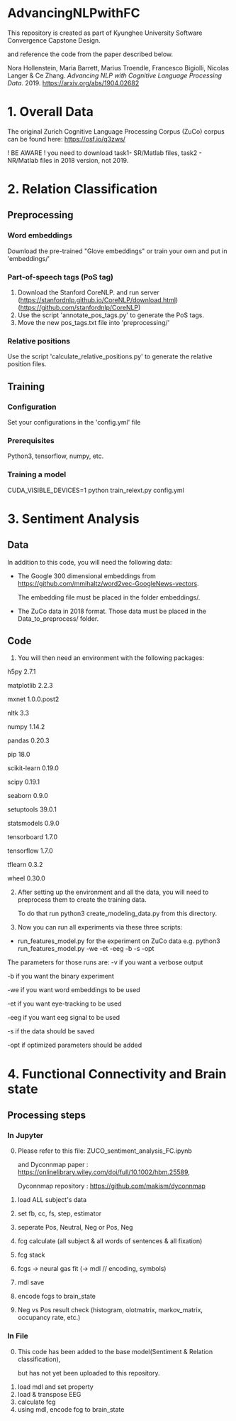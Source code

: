 # AdvancingNLPwithFC
This repository is created as part of Kyunghee University Software Convergence Capstone Design. <p>
and reference the code from the paper described below. <p>
Nora Hollenstein, Maria Barrett, Marius Troendle, Francesco Bigiolli, Nicolas Langer & Ce Zhang. _Advancing NLP with Cognitive Language Processing Data_. 2019.
https://arxiv.org/abs/1904.02682


# 1. Overall Data
The original Zurich Cognitive Language Processing Corpus (ZuCo) corpus can be found here: https://osf.io/q3zws/ <p>
! BE AWARE ! you need to download task1- SR/Matlab files, task2 - NR/Matlab files in 2018 version, not 2019.

# 2. Relation Classification
## Preprocessing
### Word embeddings
Download the pre-trained "Glove embeddings" or train your own and put in 'embeddings/'

### Part-of-speech tags (PoS tag)
 1. Download the Stanford CoreNLP. and run server (https://stanfordnlp.github.io/CoreNLP/download.html)
 (https://github.com/stanfordnlp/CoreNLP)
 2. Use the script 'annotate_pos_tags.py' to generate the PoS tags.
 3. Move the new pos_tags.txt file into 'preprocessing/'
 
### Relative positions
Use the script 'calculate_relative_positions.py' to generate the relative position files.

## Training 
### Configuration
Set your configurations in the 'config.yml' file

### Prerequisites
Python3, tensorflow, numpy, etc.

### Training a model
CUDA_VISIBLE_DEVICES=1 python train_relext.py config.yml


# 3. Sentiment Analysis
## Data
In addition to this code, you will need the following data:
- The Google 300 dimensional embeddings from https://github.com/mmihaltz/word2vec-GoogleNews-vectors. <p>
 The embedding file must be placed in the folder embeddings/.
- The ZuCo data in 2018 format. Those data must be placed in the Data_to_preprocess/ folder.

## Code
1. You will then need an environment with the following packages:

h5py 2.7.1

matplotlib 2.2.3

mxnet 1.0.0.post2 

nltk 3.3

numpy 1.14.2

pandas 0.20.3

pip 18.0

scikit-learn 0.19.0

scipy 0.19.1

seaborn 0.9.0

setuptools 39.0.1

statsmodels 0.9.0

tensorboard 1.7.0

tensorflow 1.7.0

tflearn 0.3.2

wheel 0.30.0

2. After setting up the environment and all the data, you will need to preprocess them to create the training data. <p>
 To do that run python3 create_modeling_data.py from this directory.


3. Now you can run all experiments via these three scripts:

- run_features_model.py for the experiment on ZuCo data
  e.g. python3 run_features_model.py -we -et -eeg -b -s -opt

The parameters for those runs are:
-v if you want a verbose output

-b if you want the binary experiment

-we if you want word embeddings to be used

-et if you want eye-tracking to be used

-eeg if you want eeg signal to be used

-s if the data should be saved

-opt if optimized parameters should be added


# 4. Functional Connectivity and Brain state
## Processing steps
### In Jupyter
0. Please refer to this file: ZUCO_sentiment_analysis_FC.ipynb <p>
 and Dyconnmap paper : https://onlinelibrary.wiley.com/doi/full/10.1002/hbm.25589, <p>
  Dyconnmap repository : https://github.com/makism/dyconnmap
 
1. load ALL subject's data
2. set fb, cc, fs, step, estimator
3. seperate Pos, Neutral, Neg or Pos, Neg
4. fcg calculate (all subject & all words of sentences & all fixation)
5. fcg stack
6. fcgs -> neural gas fit (-> mdl // encoding, symbols)
7. mdl save
8. encode fcgs to brain_state
9. Neg vs Pos result check (histogram, olotmatrix, markov_matrix, occupancy rate, etc.)

### In File
0. This code has been added to the base model(Sentiment & Relation classification), <p> but has not yet been uploaded to this repository.
1. load mdl and set property
2. load & transpose EEG
3. calculate fcg
4. using mdl, encode fcg to brain_state
